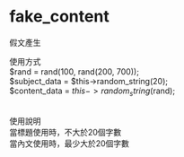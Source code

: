 # fake_content
假文產生

使用方式<br>
$rand = rand(100, rand(200, 700));<br>
$subject_data = $this->random_string(20);<br>
$content_data = $this->random_string($rand);<br><br>

使用說明<br>
當標題使用時，不大於20個字數<br>
當內文使用時，最少大於20個字數<br>
